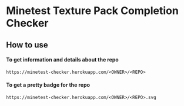 # Minetest Texture Pack Completion Checker

## How to use

#### To get information and details about the repo

```url
https://minetest-checker.herokuapp.com/<OWNER>/<REPO>
```

#### To get a pretty badge for the repo

```url
https://minetest-checker.herokuapp.com/<OWNER>/<REPO>.svg
```